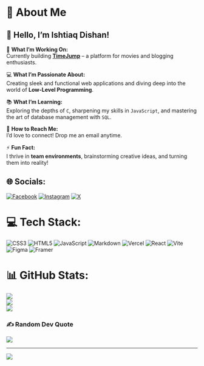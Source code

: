# 💫 About Me

## 👋 Hello, I’m **Ishtiaq Dishan!**  

🚀 **What I’m Working On:**  
Currently building **[TimeJump](https://github.com/dishan1223/TimeJump)** – a platform for movies and blogging enthusiasts.  

💻 **What I’m Passionate About:**  
Creating sleek and functional web applications and diving deep into the world of **Low-Level Programming**.  

📚 **What I’m Learning:**  
Exploring the depths of `C`, sharpening my skills in `JavaScript`, and mastering the art of database management with `SQL`.  

📩 **How to Reach Me:**  
I’d love to connect! Drop me an email anytime.  

⚡ **Fun Fact:**  
I thrive in **team environments**, brainstorming creative ideas, and turning them into reality!  


## 🌐 Socials:
[![Facebook](https://img.shields.io/badge/Facebook-%231877F2.svg?logo=Facebook&logoColor=white)](https://facebook.com/https://www.facebook.com/ishtiaq.dishan) [![Instagram](https://img.shields.io/badge/Instagram-%23E4405F.svg?logo=Instagram&logoColor=white)](https://instagram.com/https://www.instagram.com/___ishtiaqdishan___/) [![X](https://img.shields.io/badge/X-black.svg?logo=X&logoColor=white)](https://x.com/https://x.com/Vortex64bit) 

# 💻 Tech Stack:
![CSS3](https://img.shields.io/badge/css3-%231572B6.svg?style=for-the-badge&logo=css3&logoColor=white) ![HTML5](https://img.shields.io/badge/html5-%23E34F26.svg?style=for-the-badge&logo=html5&logoColor=white) ![JavaScript](https://img.shields.io/badge/javascript-%23323330.svg?style=for-the-badge&logo=javascript&logoColor=%23F7DF1E) ![Markdown](https://img.shields.io/badge/markdown-%23000000.svg?style=for-the-badge&logo=markdown&logoColor=white) ![Vercel](https://img.shields.io/badge/vercel-%23000000.svg?style=for-the-badge&logo=vercel&logoColor=white) ![React](https://img.shields.io/badge/react-%2320232a.svg?style=for-the-badge&logo=react&logoColor=%2361DAFB) ![Vite](https://img.shields.io/badge/vite-%23646CFF.svg?style=for-the-badge&logo=vite&logoColor=white) ![Figma](https://img.shields.io/badge/figma-%23F24E1E.svg?style=for-the-badge&logo=figma&logoColor=white) ![Framer](https://img.shields.io/badge/Framer-black?style=for-the-badge&logo=framer&logoColor=blue)
# 📊 GitHub Stats:
![](https://github-readme-stats.vercel.app/api?username=dishan1223&theme=tokyonight&hide_border=false&include_all_commits=false&count_private=false)<br/>
![](https://github-readme-streak-stats.herokuapp.com/?user=dishan1223&theme=tokyonight&hide_border=false)<br/>
![](https://github-readme-stats.vercel.app/api/top-langs/?username=dishan1223&theme=tokyonight&hide_border=false&include_all_commits=false&count_private=false&layout=compact)

### ✍️ Random Dev Quote
![](https://quotes-github-readme.vercel.app/api?type=horizontal&theme=radical)

---
[![](https://visitcount.itsvg.in/api?id=dishan1223&icon=0&color=0)](https://visitcount.itsvg.in)

<!-- Proudly created with GPRM ( https://gprm.itsvg.in ) -->
